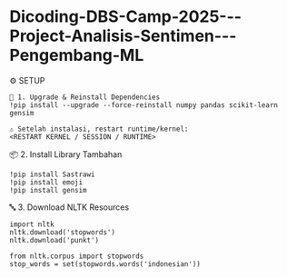 # Dicoding-DBS-Camp-2025---Project-Analisis-Sentimen---Pengembang-ML

⚙️ SETUP
```
🔁 1. Upgrade & Reinstall Dependencies
!pip install --upgrade --force-reinstall numpy pandas scikit-learn gensim

⚠️ Setelah instalasi, restart runtime/kernel:
<RESTART KERNEL / SESSION / RUNTIME>
```

📦 2. Install Library Tambahan
```
!pip install Sastrawi
!pip install emoji
!pip install gensim
```

🔤 3. Download NLTK Resources
```
import nltk
nltk.download('stopwords')
nltk.download('punkt')

from nltk.corpus import stopwords
stop_words = set(stopwords.words('indonesian'))
```
